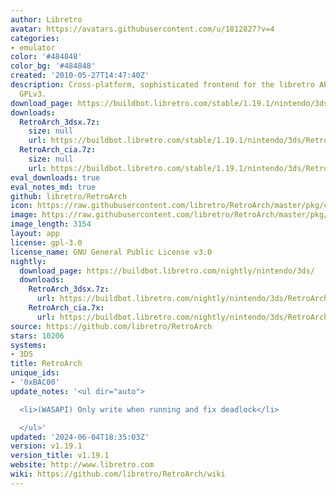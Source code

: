 ```yaml
---
author: Libretro
avatar: https://avatars.githubusercontent.com/u/1812827?v=4
categories:
- emulator
color: '#484848'
color_bg: '#484848'
created: '2010-05-27T14:47:40Z'
description: Cross-platform, sophisticated frontend for the libretro API. Licensed
  GPLv3.
download_page: https://buildbot.libretro.com/stable/1.19.1/nintendo/3ds
downloads:
  RetroArch_3dsx.7z:
    size: null
    url: https://buildbot.libretro.com/stable/1.19.1/nintendo/3ds/RetroArch_3dsx.7z
  RetroArch_cia.7z:
    size: null
    url: https://buildbot.libretro.com/stable/1.19.1/nintendo/3ds/RetroArch_cia.7z
eval_downloads: true
eval_notes_md: true
github: libretro/RetroArch
icon: https://raw.githubusercontent.com/libretro/RetroArch/master/pkg/ctr/assets/default.png
image: https://raw.githubusercontent.com/libretro/RetroArch/master/pkg/ctr/assets/libretro_banner.png
image_length: 3154
layout: app
license: gpl-3.0
license_name: GNU General Public License v3.0
nightly:
  download_page: https://buildbot.libretro.com/nightly/nintendo/3ds/
  downloads:
    RetroArch_3dsx.7z:
      url: https://buildbot.libretro.com/nightly/nintendo/3ds/RetroArch_3dsx.7z
    RetroArch_cia.7x:
      url: https://buildbot.libretro.com/nightly/nintendo/3ds/RetroArch_cia.7z
source: https://github.com/libretro/RetroArch
stars: 10206
systems:
- 3DS
title: RetroArch
unique_ids:
- '0xBAC00'
update_notes: '<ul dir="auto">

  <li>(WASAPI) Only write when running and fix deadlock</li>

  </ul>'
updated: '2024-06-04T18:35:03Z'
version: v1.19.1
version_title: v1.19.1
website: http://www.libretro.com
wiki: https://github.com/libretro/RetroArch/wiki
---
```

